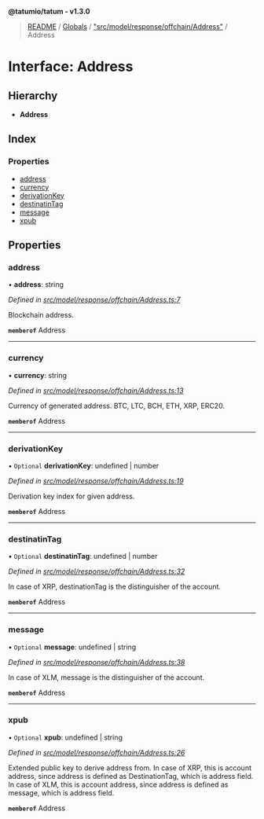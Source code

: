**@tatumio/tatum - v1.3.0**

> [README](../README.md) / [Globals](../globals.md) / ["src/model/response/offchain/Address"](../modules/_src_model_response_offchain_address_.md) / Address

# Interface: Address

## Hierarchy

* **Address**

## Index

### Properties

* [address](_src_model_response_offchain_address_.address.md#address)
* [currency](_src_model_response_offchain_address_.address.md#currency)
* [derivationKey](_src_model_response_offchain_address_.address.md#derivationkey)
* [destinatinTag](_src_model_response_offchain_address_.address.md#destinatintag)
* [message](_src_model_response_offchain_address_.address.md#message)
* [xpub](_src_model_response_offchain_address_.address.md#xpub)

## Properties

### address

•  **address**: string

*Defined in [src/model/response/offchain/Address.ts:7](https://github.com/tatumio/tatum-js/blob/31bb1b4/src/model/response/offchain/Address.ts#L7)*

Blockchain address.

**`memberof`** Address

___

### currency

•  **currency**: string

*Defined in [src/model/response/offchain/Address.ts:13](https://github.com/tatumio/tatum-js/blob/31bb1b4/src/model/response/offchain/Address.ts#L13)*

Currency of generated address. BTC, LTC, BCH, ETH, XRP, ERC20.

**`memberof`** Address

___

### derivationKey

• `Optional` **derivationKey**: undefined \| number

*Defined in [src/model/response/offchain/Address.ts:19](https://github.com/tatumio/tatum-js/blob/31bb1b4/src/model/response/offchain/Address.ts#L19)*

Derivation key index for given address.

**`memberof`** Address

___

### destinatinTag

• `Optional` **destinatinTag**: undefined \| number

*Defined in [src/model/response/offchain/Address.ts:32](https://github.com/tatumio/tatum-js/blob/31bb1b4/src/model/response/offchain/Address.ts#L32)*

In case of XRP, destinationTag is the distinguisher of the account.

**`memberof`** Address

___

### message

• `Optional` **message**: undefined \| string

*Defined in [src/model/response/offchain/Address.ts:38](https://github.com/tatumio/tatum-js/blob/31bb1b4/src/model/response/offchain/Address.ts#L38)*

In case of XLM, message is the distinguisher of the account.

**`memberof`** Address

___

### xpub

• `Optional` **xpub**: undefined \| string

*Defined in [src/model/response/offchain/Address.ts:26](https://github.com/tatumio/tatum-js/blob/31bb1b4/src/model/response/offchain/Address.ts#L26)*

Extended public key to derive address from. In case of XRP, this is account address,
since address is defined as DestinationTag, which is address field. In case of XLM, this is account address, since address is defined as message, which is address field.

**`memberof`** Address
